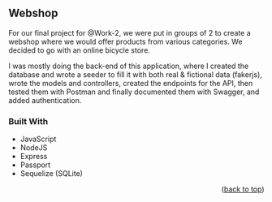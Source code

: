 ## Webshop

For our final project for @Work-2, we were put in groups of 2 to create a webshop where we would offer products from various categories. We decided to go with an online bicycle store.

I was mostly doing the back-end of this application, where I created the database and wrote a seeder to fill it with both real & fictional data (fakerjs), wrote the models and controllers, created the endpoints for the API, then tested them with Postman and finally documented them with Swagger, and added authentication.


### Built With

* JavaScript
* NodeJS
* Express
* Passport
* Sequelize (SQLite)

<p align="right">(<a href="#top">back to top</a>)</p>
